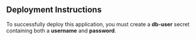 ## Deployment Instructions
To successfully deploy this application, you must create a **db-user** secret containing both a **username** and **password**.